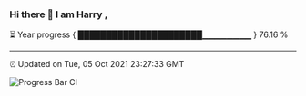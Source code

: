 ### Hi there 👋 I am Harry , 

⏳ Year progress { ██████████████████████▁▁▁▁▁▁▁▁ } 76.16 %

---

⏰ Updated on Tue, 05 Oct 2021 23:27:33 GMT

![Progress Bar CI](https://github.com/duykhang68/duykhang68/workflows/Progress%20Bar%20CI/badge.svg)
